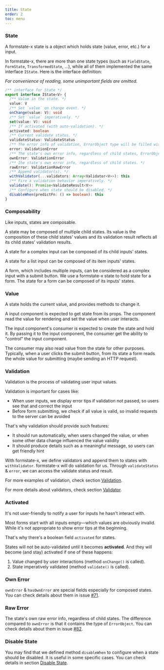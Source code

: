 ```yaml
---
title: State
order: 2
toc: menu
---
```


### State

A formstate-x state is a object which holds state (value, error, etc.) for a input.

In formstate-x, there are more than one state types (such as `FieldState`, `FormState`, `TransformedState`, ...), while all of them implemented the same interface `IState`. Here is the interface definition:

_For convenience of reading, some unimportant fields are omitted._

```ts
/** interface for State */
export interface IState<V> {
  /** Value in the state. */
  value: V
  /** Set `value` on change event. */
  onChange(value: V): void
  /** Set `value` imperatively. */
  set(value: V): void
  /** If activated (with auto-validation). */
  activated: boolean
  /** Current validate status. */
  validateStatus: ValidateStatus
  /** The error info of validation, ErrorObject type will be filled with ErrorObject.message. */
  error: ValidationError
  /** The state's own error info, regardless of child states, ErrorObject type will be filled with ErrorObject.message. */
  ownError: ValidationError
  /** Ihe state's own error info, regardless of child states. */
  rawError: ValidationRawError
  /** Append validator(s). */
  withValidator(...validators: Array<Validator<V>>): this
  /** Fire a validation behavior imperatively. */
  validate(): Promise<ValidateResult<V>>
  /** Configure when state should be disabled. */
  disableWhen(predictFn: () => boolean): this
}
```

### Composability

Like inputs, states are composable.

A state may be composed of multiple child states. Its value is the composition of these child states' values and its validation result reflects all its child states' validation results.

A state for a complex input can be composed of its child inputs' states.

A state for a list input can be composed of its item inputs' states.

A form, which includes multiple inputs, can be considered as a complex input with a submit button. We use a formstate-x state to hold state for a form. The state for a form can be composed of its inputs' states.

### Value

A state holds the current value, and provides methods to change it.

A input component is expected to get state from its props. The component read the value for rendering and set the value when user interacts.

The input component's consumer is expected to create the state and hold it. By passing it to the input component, the consumer get the ability to "control" the input component.

The consumer may also read value from the state for other purposes. Typically, when a user clicks the submit button, from its state a form reads the whole value for submitting (maybe sending an HTTP request).

### Validation

Validation is the process of validating user input values.

Validation is important for cases like:

* When user inputs, we display error tips if validation not passed, so users see that and correct the input
* Before form submitting, we check if all value is valid, so invalid requests to the server can be avoided

That's why validation should provide such features:

* It should run automatically, when users changed the value, or when some other data change influenced the value validity
* It should produce details such as a meaningful message, so users can get friendly hint

With formstate-x, we define validators and append them to states with `withValidator`. formstate-x will do validation for us. Through `validateStatus` & `error`, we can access the validate status and result.

For more examples of validation, check section [Validation](/guide/validation).

For more details about validators, check section [Validator](/concepts/validator).

### Activated

It's not user-friendly to notify a user for inputs he hasn't interact with.

Most forms start with all inputs empty—which values are obviously invalid. While it's not appropriate to show error tips at the beginning.

That's why there's a boolean field `activated` for states.

States will not be auto-validated until it becomes **activated**. And they will become (and stay) activated if one of these happens:

1. Value changed by user interactions (method `onChange()` is called). 
2. State imperatively validated (method `validate()` is called).

### Own Error

`ownError` & `hasOwnError` are special fields especially for composed states. You can check details about them in issue [#71](https://github.com/qiniu/formstate-x/issues/71).

### Raw Error

The state's own raw error info, regardless of child states. The difference compared to `ownError` is that it contains the type of `ErrorObject`. You can check details about them in issue [#82](https://github.com/qiniu/formstate-x/issues/82).

### Disable State

You may find that we defined method `disableWhen` to configure when a state should be disabled. It is useful in some specific cases. You can check details in section [Disable State](/guide/advanced#disable-state).
